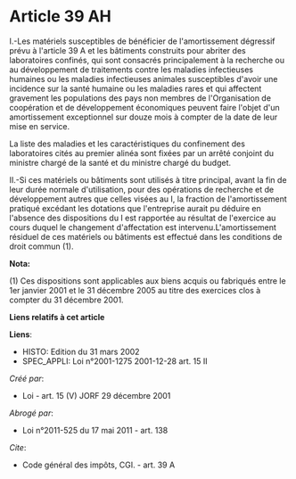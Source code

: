# Article 39 AH

I.-Les matériels susceptibles de bénéficier de l'amortissement dégressif prévu à l'article 39 A et les bâtiments construits
pour abriter des laboratoires confinés, qui sont consacrés principalement à la recherche ou au développement de traitements
contre les maladies infectieuses humaines ou les maladies infectieuses animales susceptibles d'avoir une incidence sur la
santé humaine ou les maladies rares et qui affectent gravement les populations des pays non membres de l'Organisation de
coopération et de développement économiques peuvent faire l'objet d'un amortissement exceptionnel sur douze mois à compter de
la date de leur mise en service. 

La liste des maladies et les caractéristiques du confinement des laboratoires cités au premier alinéa sont fixées par un
arrêté conjoint du ministre chargé de la santé et du ministre chargé du budget. 

II.-Si ces matériels ou bâtiments sont utilisés à titre principal, avant la fin de leur durée normale d'utilisation, pour des
opérations de recherche et de développement autres que celles visées au I, la fraction de l'amortissement pratiqué excédant
les dotations que l'entreprise aurait pu déduire en l'absence des dispositions du I est rapportée au résultat de l'exercice
au cours duquel le changement d'affectation est intervenu.L'amortissement résiduel de ces matériels ou bâtiments est effectué
dans les conditions de droit commun (1).

**Nota:**

(1) Ces dispositions sont applicables aux biens acquis ou fabriqués entre le 1er janvier 2001 et le 31 décembre 2005 au titre
des exercices clos à compter du 31 décembre 2001.

**Liens relatifs à cet article**

**Liens**:

  - HISTO: Edition du 31 mars 2002
  - SPEC_APPLI: Loi n°2001-1275 2001-12-28 art. 15 II

_Créé par_:

  - Loi - art. 15 (V) JORF 29 décembre 2001

_Abrogé par_:

  - Loi n°2011-525 du 17 mai 2011 - art. 138

_Cite_:

  - Code général des impôts, CGI. - art. 39 A
